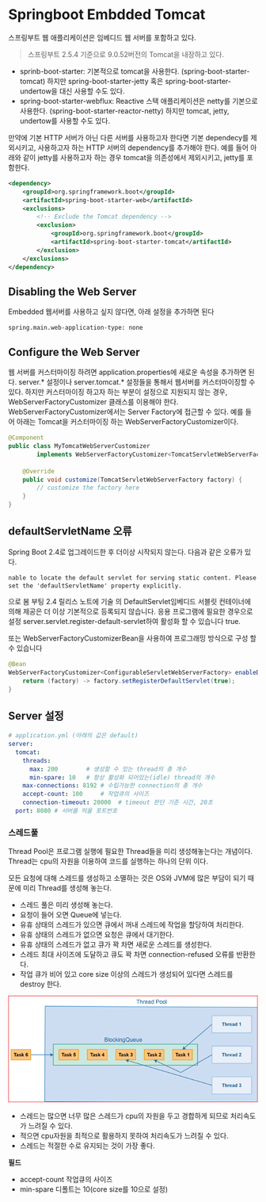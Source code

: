 # Springboot Embdded Tomcat

스프링부트 웹 애플리케이션은 임베디드 웹 서버를 포함하고 있다.

> 스프링부트 2.5.4 기준으로 9.0.52버전의 Tomcat을 내장하고 있다.


* sprinb-boot-starter: 기본적으로 tomcat을 사용한다. (spring-boot-starter-tomcat) 하지만 spring-boot-starter-jetty 혹은 spring-boot-starter-undertow을 대신 사용할 수도 있다.
* spring-boot-starter-webflux: Reactive 스택 애플리케이션은 netty를 기본으로 사용한다. (spring-boot-starter-reactor-netty) 하지만 tomcat, jetty, undertow를 사용할 수도 있다.

만약에 기본 HTTP 서버가 아닌 다른 서버를 사용하고자 한다면 기본 dependecy를 제외시키고, 사용하고자 하는 HTTP 서버의 dependency를 추가해야 한다. 예를 들어 아래와 같이 jetty를 사용하고자 하는 경우 tomcat을 의존성에서 제외시키고, jetty를 포함한다.

```xml
<dependency>
	<groupId>org.springframework.boot</groupId>
	<artifactId>spring-boot-starter-web</artifactId>
	<exclusions>
		<!-- Exclude the Tomcat dependency -->
		<exclusion>
			<groupId>org.springframework.boot</groupId>
			<artifactId>spring-boot-starter-tomcat</artifactId>
		</exclusion>
	</exclusions>
</dependency>
```

## Disabling the Web Server

Embedded 웹서버를 사용하고 싶지 않다면, 아래 설정을 추가하면 된다

```properties
spring.main.web-application-type: none
```

## Configure the Web Server

웹 서버를 커스터마이징 하려면 application.properties에 새로운 속성을 추가하면 된다. server.\* 설정이나 server.tomcat.\* 설정들을 통해서 웹서버를 커스터마이징할 수 있다. 하지만 커스터마이징 하고자 하는 부분이 설정으로 지원되지 않는 경우, WebServerFactoryCustomizer 클래스를 이용해야 한다. WebServerFactoryCustomizer에서는 Server Factory에 접근할 수 있다. 예를 들어 아래는 Tomcat을 커스터마이징 하는 WebServerFactoryCustomizer이다.

```java
@Component
public class MyTomcatWebServerCustomizer
		implements WebServerFactoryCustomizer<TomcatServletWebServerFactory> {

	@Override
	public void customize(TomcatServletWebServerFactory factory) {
		// customize the factory here
	}
}
```

## defaultServletName 오류

Spring Boot 2.4로 업그레이드한 후 더이상 시작되지 않는다. 다음과 같은 오류가 있다.

```shell
nable to locate the default servlet for serving static content. Please set the 'defaultServletName' property explicitly.
```

으로 봄 부팅 2.4 릴리스 노트에 기술 의 DefaultServlet임베디드 서블릿 컨테이너에 의해 제공은 더 이상 기본적으로 등록되지 않습니다. 응용 프로그램에 필요한 경우으로 설정 server.servlet.register-default-servlet하여 활성화 할 수 있습니다 true.

또는 WebServerFactoryCustomizerBean을 사용하여 프로그래밍 방식으로 구성 할 수 있습니다

```java
@Bean
WebServerFactoryCustomizer<ConfigurableServletWebServerFactory> enableDefaultServlet() {
    return (factory) -> factory.setRegisterDefaultServlet(true);
}
```



## Server 설정
```yaml
# application.yml (아래의 값은 default)
server:
  tomcat:
    threads:
      max: 200        # 생성할 수 있는 thread의 총 개수
      min-spare: 10   # 항상 활성화 되어있는(idle) thread의 개수
    max-connections: 8192 # 수립가능한 connection의 총 개수
    accept-count: 100     # 작업큐의 사이즈
    connection-timeout: 20000  # timeout 판단 기준 시간, 20초
  port: 8080 # 서버를 띄울 포트번호
```



### 스레드풀
Thread Pool은 프로그램 실행에 필요한 Thread들을 미리 생성해놓는다는 개념이다. Thread는 cpu의 자원을 이용하여 코드를 실행하는 하나의 단위 이다. 

모든 요청에 대해 스레드를 생성하고 소멸하는 것은 OS와 JVM에 많은 부담이 되기 때문에 미리 Thread를 생성해 놓는다. 


* 스레드 풀은 미리 생성해 놓는다. 
* 요청이 들어 오면 Queue에 넣는다. 
* 유휴 상태의 스레드가 있으면 큐에서 꺼내 스레드에 작업을 할당하여 처리한다. 
* 유휴 상태의 스레드가 없으면 요청은 큐에서 대기한다. 
* 유휴 상태의 스레드가 없고 큐가 꽉 차면 새로운 스레드를 생성한다. 
* 스레드 최대 사이즈에 도달하고 큐도 꽉 차면 connection-refused 오류를 반환한다. 
* 작업 큐가 비어 있고 core size 이상의 스레드가 생성되어 있다면 스레드를 destroy 한다. 


![](.gitbook/assets/2022-01-11-09-08-35.png)



* 스레드는 많으면 너무 많은 스레드가 cpu의 자원을 두고 경합하게 되므로 처리속도가 느려질 수 있다. 
* 적으면 cpu자원을 최적으로 활용하지 못하여 처리속도가 느려질 수 있다. 
* 스레드는 적절한 수로 유지되는 것이 가장 좋다. 


**필드** 
* accept-count 작업큐의 사이즈 
* min-spare 디폴트는 10(core size를 10으로 설정) 



















